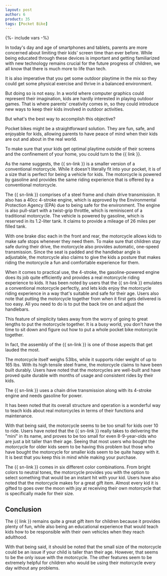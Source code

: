 ```yaml
---
layout: post
author: 6
product: 35
tags: [Pocket Bike]
---
```


{%- include vars -%}

In today's day and age of smartphones and tablets, parents are more concerned about limiting their kids' screen time than ever before. 
While being educated through these devices is important and getting familiarized with new technology remains crucial for the future progress of children, we all know that there is much more to life than tech.

 It is also imperative that you get some outdoor playtime in the mix so they could get some physical exercise and thrive in a balanced environment.



But doing so is not easy. In a world where computer graphics could represent their imagination, kids are hardly interested in playing outdoor games. That is where parents' creativity comes in, so they could introduce new ways to keep their kids involved in outdoor activities.

But what's the best way to accomplish this objective?

Pocket bikes might be a straightforward solution. They are fun, safe, and enjoyable for kids, allowing parents to have peace of mind when their kids are out and about in the real world.

To make sure that your kids get optimal playtime outside of their screens and the confinement of your home, you could turn to the {{ link }}.

As the name suggests, the {{ sn-link }} is a smaller version of a conventional motorcycle. While it doesn't literally fit into your pocket, it is of a size that is perfect for being a vehicle for kids. The motorcycle is powered by gasoline and provides the same riding experience that is offered by a conventional motorcycle. 

The {{ sn-link }} comprises of a steel frame and chain drive transmission. It also has a 40cc 4-stroke engine, which is approved by the Environmental Protection Agency (EPA) due to being safe for the environment. The engine is also pull-start with a twist-grip throttle, which is reminiscent of a traditional motorcycle. The vehicle is powered by gasoline, which is reserved in its 1.2-liter tank. It claims to provide a mileage of 26 miles per filled tank.

With one brake disc each in the front and rear, the motorcycle allows kids to make safe stops whenever they need them. To make sure that children stay safe during their drive, the motorcycle also provides automatic, one-speed transmission. Since the seat is padded and the handlebar angle is adjustable, the motorcycle also claims to give the kids a posture that makes riding the motorcycle a fun and comfortable experience for them.

When it comes to practical use, the 4-stroke, the gasoline-powered engine does its job quite efficiently and provides a real motorcycle riding experience to kids. It has been noted by users that the {{ sn-link }} emulates a conventional motorcycle perfectly, and lets kids enjoy the motorcycle riding experience in a way that's suitable and safe for their age. Users also note that putting the motorcycle together from when it first gets delivered is too easy. All you need to do is to put the back tire on and adjust the handlebars.

This feature of simplicity takes away from the worry of going to great lengths to put the motorcycle together. It is a busy world, you don't have the time to sit down and figure out how to put a whole pocket bike motorcycle together.

 In fact, the assembly of the {{ sn-link }} is one of those aspects that get lauded the most.

The motorcycle itself weighs 53lbs, while it supports rider weight of up to 165 lbs. With its high tensile steel frame, the motorcycle claims to have been built durably. Users have noted that the motorcycles are well-built and have proved quite durable with months of usage and consistent rides by their kids.


The {{ sn-link }} uses a chain drive transmission along with its 4-stroke engine and needs gasoline for power.

It has been noted that its overall structure and operation is a wonderful way to teach kids about real motorcycles in terms of their functions and maintenance.

With that being said, the motorcycle seems to be too small for kids over 10 to ride. Users have noted that the {{ sn-link }} really takes to delivering the "mini" in its name, and proves to be too small for even 8-9-year-olds who are just a bit taller than their age. Seeing that most users who bought the motorcycle for older kids seem to be having this problem but those who have bought the motorcycle for smaller kids seem to be quite happy with it. It is best that you keep this in mind while making your purchase.

The {{ sn-link }} comes in six different color combinations. From bright colors to neutral tones, the motorcycle provides you with the option to select something that would be an instant hit with your kid. Users have also noted that the motorcycle makes for a great gift item. Almost every kid it is gifted to goes over the moon with joy at receiving their own motorcycle that is specifically made for their size.

## Conclusion

The {{ link }} remains quite a great gift item for children because it provides plenty of fun, while also being an educational experience that would teach kids how to be responsible with their own vehicles when they reach adulthood.



With that being said, it should be noted that the small size of the motorcycle could be an issue if your child is taller than their age. However, that seems to be the only issue with the motorcycle. The other features seem to be extremely helpful for children who would be using their motorcycle every day without any problems.
